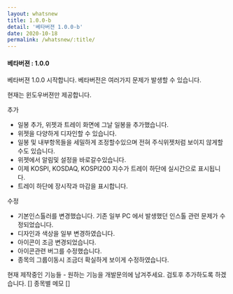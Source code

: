 ```yaml
---
layout: whatsnew
title: 1.0.0-b
detail: '베타버젼 1.0.0-b'
date: 2020-10-18
permalink: /whatsnew/:title/
---
```

<h4>베타버젼 : 1.0.0</h4>

베타버젼 1.0.0 시작합니다.
베타버전은 여러가지 문제가 발생할 수 있습니다.

현재는 윈도우버젼만 제공합니다.

추가
- 일봉 추가, 위젯과 트레이 화면에 그날 일봉을 추가했습니다.
- 위젯을 다양하게 디자인할 수 있습니다. 
- 일봉 및 내부항목들을 세밀하게 조정할수있으며 전혀 주식위젯처럼 보이지 않게할수도 있습니다.
- 위젯에서 알림및 설정을 바로갈수있습니다.
- 이제 KOSPI, KOSDAQ, KOSPI200 지수가 트레이 하단에 실시간으로 표시됩니다.
- 트레이 하단에 장시작과 마감을 표시합니다.

수정
- 기본인스톨러를 변경했습니다. 기존 일부 PC 에서 발생했던 인스톨 관련 문제가 수정되었습니다.
- 디자인과 색상을 일부 변경하였습니다.
- 아이콘이 조금 변경되었습니다.
- 아이콘관련 버그를 수정했습니다.
- 종목의 그룹이동시 조금더 확실하게 보이게 수정하였습니다.

현재 제작중인 기능들 - 원하는 기능을 개발문의에 남겨주세요. 검토후 추가하도록 하겠습니다.
[] 종목별 메모
[] 
